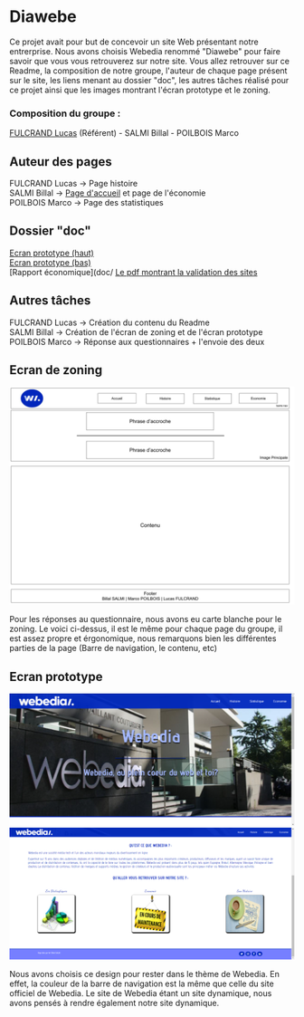 # Diawebe

Ce projet avait pour but de concevoir un site Web présentant notre entrerprise. Nous avons choisis Webedia renommé "Diawebe" pour faire savoir que vous vous retrouverez sur notre site.
Vous allez retrouver sur ce Readme, la composition de notre groupe, l'auteur de chaque page présent sur le site, les liens menant au dossier "doc", les autres tâches réalisé pour ce projet ainsi que les images montrant l'écran prototype et le zoning.

### Composition du groupe :

[FULCRAND Lucas](mailto:lucas.fulcrand@edu.univ-fcomte.fr?subject=SAE_1_05_06) (Référent) - SALMI Billal - POILBOIS Marco

## Auteur des pages

FULCRAND Lucas -> Page histoire <br>
SALMI Billal -> [Page d'accueil](https://lfulcran-iut90.github.io/Webedia/Le_Site_SAE.05-06/Page_Accueil/page_a.html) et page de l'économie <br>
POILBOIS Marco -> Page des statistiques

## Dossier "doc"
[Ecran prototype (haut)](doc/Ecran_prototype_haut.jpg)<br>
[Ecran prototype (bas)](doc/Ecran_prototype_bas.jpg)<br>
[Rapport économique](doc/
[Le pdf montrant la validation des sites](doc/Validation.pdf)

## Autres tâches

FULCRAND Lucas -> Création du contenu du Readme <br>
SALMI Billal -> Création de l'écran de zoning et de l'écran prototype <br>
POILBOIS Marco -> Réponse aux questionnaires + l'envoie des deux

## Ecran de zoning

![écran de zoning](doc/Ecran_Zoning.jpg)

Pour les réponses au questionnaire, nous avons eu carte blanche pour le zoning. Le voici ci-dessus, il est le même pour chaque page du groupe, il est assez propre et érgonomique, nous remarquons bien les différentes parties de la page (Barre de navigation, le contenu, etc)

## Ecran prototype 

![écran prototype](doc/Ecran_prototype_haut.jpg)
![écran prototype](doc/Ecran_prototype_bas.jpg)

Nous avons choisis ce design pour rester dans le thème de Webedia. En effet, la couleur de la barre de navigation est la même que celle du site officiel de Webedia. Le site de Webedia étant un site dynamique, nous avons pensés à rendre également notre site dynamique.


